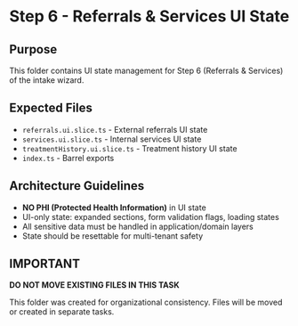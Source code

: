 # Step 6 - Referrals & Services UI State

## Purpose
This folder contains UI state management for Step 6 (Referrals & Services) of the intake wizard.

## Expected Files
- `referrals.ui.slice.ts` - External referrals UI state
- `services.ui.slice.ts` - Internal services UI state
- `treatmentHistory.ui.slice.ts` - Treatment history UI state
- `index.ts` - Barrel exports

## Architecture Guidelines
- **NO PHI (Protected Health Information)** in UI state
- UI-only state: expanded sections, form validation flags, loading states
- All sensitive data must be handled in application/domain layers
- State should be resettable for multi-tenant safety

## IMPORTANT
**DO NOT MOVE EXISTING FILES IN THIS TASK**

This folder was created for organizational consistency. Files will be moved or created in separate tasks.